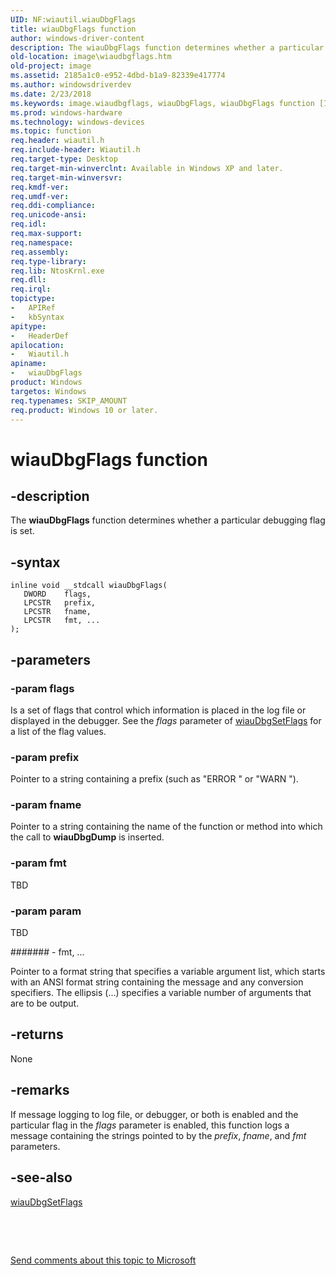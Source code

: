 ```yaml
---
UID: NF:wiautil.wiauDbgFlags
title: wiauDbgFlags function
author: windows-driver-content
description: The wiauDbgFlags function determines whether a particular debugging flag is set.
old-location: image\wiaudbgflags.htm
old-project: image
ms.assetid: 2185a1c0-e952-4dbd-b1a9-82339e417774
ms.author: windowsdriverdev
ms.date: 2/23/2018
ms.keywords: image.wiaudbgflags, wiauDbgFlags, wiauDbgFlags function [Imaging Devices], wiauFncs_db71e773-84d8-40b9-9688-9fa33aad9182.xml, wiautil/wiauDbgFlags
ms.prod: windows-hardware
ms.technology: windows-devices
ms.topic: function
req.header: wiautil.h
req.include-header: Wiautil.h
req.target-type: Desktop
req.target-min-winverclnt: Available in Windows XP and later.
req.target-min-winversvr: 
req.kmdf-ver: 
req.umdf-ver: 
req.ddi-compliance: 
req.unicode-ansi: 
req.idl: 
req.max-support: 
req.namespace: 
req.assembly: 
req.type-library: 
req.lib: NtosKrnl.exe
req.dll: 
req.irql: 
topictype:
-	APIRef
-	kbSyntax
apitype:
-	HeaderDef
apilocation:
-	Wiautil.h
apiname:
-	wiauDbgFlags
product: Windows
targetos: Windows
req.typenames: SKIP_AMOUNT
req.product: Windows 10 or later.
---
```


# wiauDbgFlags function


## -description


The <b>wiauDbgFlags</b> function determines whether a particular debugging flag is set.


## -syntax


````
inline void __stdcall wiauDbgFlags(
   DWORD    flags,
   LPCSTR   prefix,
   LPCSTR   fname,
   LPCSTR   fmt, ...
);
````


## -parameters




### -param flags

Is a set of flags that control which information is placed in the log file or displayed in the debugger. See the <i>flags</i> parameter of <a href="..\wiautil\nf-wiautil-wiaudbgsetflags.md">wiauDbgSetFlags</a> for a list of the flag values.


### -param prefix

Pointer to a string containing a prefix (such as "ERROR " or "WARN ").


### -param fname

Pointer to a string containing the name of the function or method into which the call to <b>wiauDbgDump</b> is inserted.


### -param fmt

TBD


### -param param

TBD




####### - fmt, ...

Pointer to a format string that specifies a variable argument list, which starts with an ANSI format string containing the message and any conversion specifiers. The ellipsis (...) specifies a variable number of arguments that are to be output. 


## -returns



None




## -remarks



If message logging to log file, or debugger, or both is enabled and the particular flag in the <i>flags</i> parameter is enabled, this function logs a message containing the strings pointed to by the <i>prefix</i>, <i>fname</i>, and <i>fmt</i> parameters.




## -see-also

<a href="..\wiautil\nf-wiautil-wiaudbgsetflags.md">wiauDbgSetFlags</a>



 

 

<a href="mailto:wsddocfb@microsoft.com?subject=Documentation%20feedback [image\image]:%20wiauDbgFlags function%20 RELEASE:%20(2/23/2018)&amp;body=%0A%0APRIVACY STATEMENT%0A%0AWe use your feedback to improve the documentation. We don't use your email address for any other purpose, and we'll remove your email address from our system after the issue that you're reporting is fixed. While we're working to fix this issue, we might send you an email message to ask for more info. Later, we might also send you an email message to let you know that we've addressed your feedback.%0A%0AFor more info about Microsoft's privacy policy, see http://privacy.microsoft.com/en-us/default.aspx." title="Send comments about this topic to Microsoft">Send comments about this topic to Microsoft</a>

